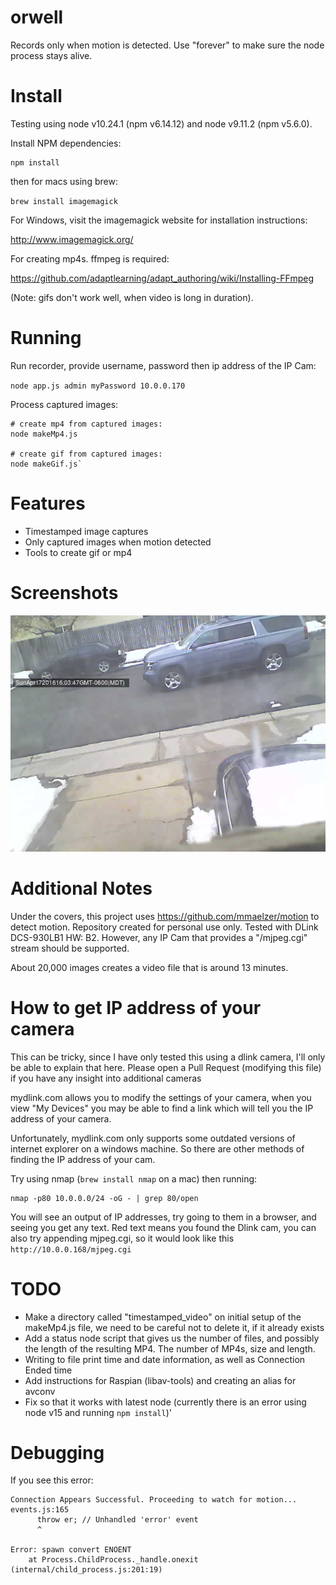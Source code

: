 # orwell

Records only when motion is detected. Use "forever" to make sure the node process stays alive.

# Install
Testing using node v10.24.1 (npm v6.14.12) and node v9.11.2 (npm v5.6.0).

Install NPM dependencies:

```
npm install
```

then for macs using brew:

`brew install imagemagick`

For Windows, visit the imagemagick website for installation instructions:

http://www.imagemagick.org/

For creating mp4s. ffmpeg is required:

https://github.com/adaptlearning/adapt_authoring/wiki/Installing-FFmpeg

(Note: gifs don't work well, when video is long in duration).

# Running

Run recorder, provide username, password then ip address of the IP Cam:

`node app.js admin myPassword 10.0.0.170`

Process captured images:
```
# create mp4 from captured images:
node makeMp4.js

# create gif from captured images:
node makeGif.js`
```

# Features
- Timestamped image captures
- Only captured images when motion detected
- Tools to create gif or mp4

# Screenshots
![Alt text](/screenshots/1460930627074.jpg?raw=true "Screenshot 1")

# Additional Notes
Under the covers, this project uses https://github.com/mmaelzer/motion to detect motion. Repository created for personal use only. Tested with DLink DCS-930LB1 HW: B2. However, any IP Cam that provides a "/mjpeg.cgi" stream should be supported.

About 20,000 images creates a video file that is around 13 minutes.

# How to get IP address of your camera

This can be tricky, since I have only tested this using a dlink camera, I'll only be able to explain that here. Please open a Pull Request (modifying this file) if you have any insight into additional cameras

mydlink.com allows you to modify the settings of your camera, when you view "My Devices" you may be able to find a link which will tell you the IP address of your camera.

Unfortunately, mydlink.com only supports some outdated versions of internet explorer on a windows machine. So there are other methods of finding the IP address of your cam.

Try using nmap (`brew install nmap` on a mac) then running:
```
nmap -p80 10.0.0.0/24 -oG - | grep 80/open
```
You will see an output of IP addresses, try going to them in a browser, and seeing you get any text. Red text means you found the Dlink cam, you can also try appending mjpeg.cgi, so it would look like this `http://10.0.0.168/mjpeg.cgi`

# TODO
- Make a directory called "timestamped_video" on initial setup of the makeMp4.js file, we need to be careful not to delete it, if it already exists
- Add a status node script that gives us the number of files, and possibly the length of the resulting MP4. The number of MP4s, size and length.
- Writing to file print time and date information, as well as Connection Ended time
- Add instructions for Raspian (libav-tools) and creating an alias for avconv
- Fix so that it works with latest node (currently there is an error using node v15 and running `npm install`)'

# Debugging
If you see this error:
```
Connection Appears Successful. Proceeding to watch for motion...
events.js:165
      throw er; // Unhandled 'error' event
      ^

Error: spawn convert ENOENT
    at Process.ChildProcess._handle.onexit (internal/child_process.js:201:19)
```
